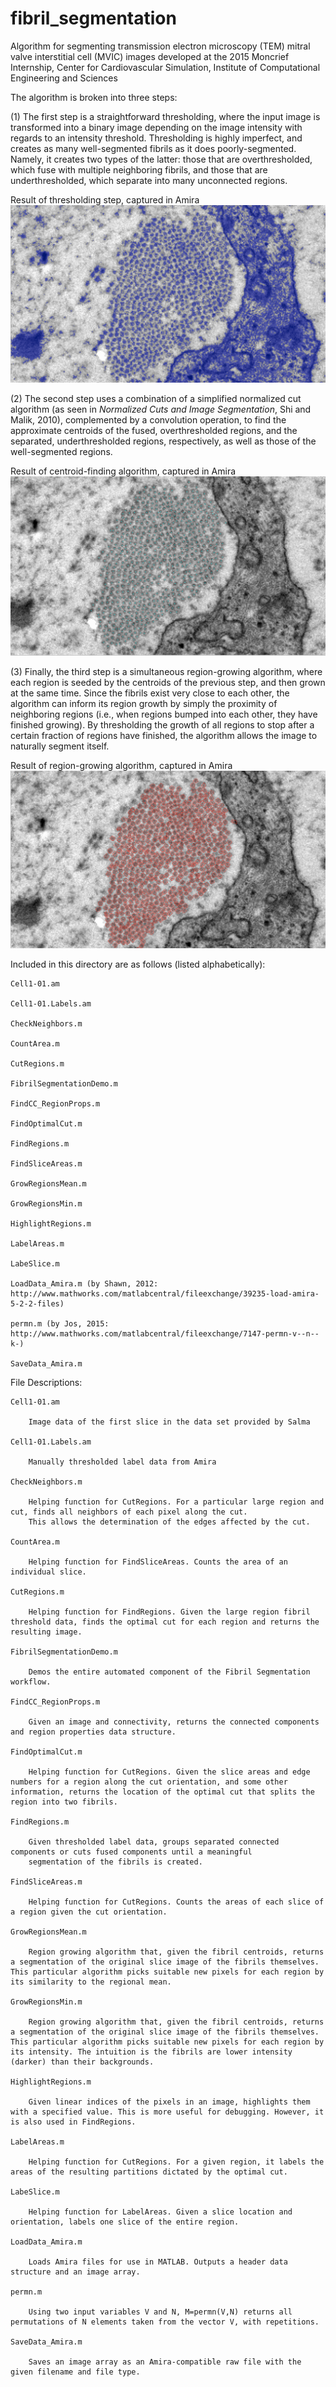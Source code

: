 # fibril_segmentation
Algorithm for segmenting transmission electron microscopy (TEM) mitral valve interstitial cell (MVIC) images
developed at the 2015 Moncrief Internship, Center for Cardiovascular Simulation, Institute of Computational Engineering and Sciences

The algorithm is broken into three steps:

(1) The first step is a straightforward thresholding, where the input image is transformed into a binary image depending on the image intensity with regards to an intensity threshold. Thresholding is highly imperfect, and creates as many well-segmented fibrils as it does poorly-segmented. Namely, it creates two types of the latter: those that are overthresholded, which fuse with multiple neighboring fibrils, and those that are underthresholded, which separate into many unconnected regions.

Result of thresholding step, captured in Amira
![alt tag](sample_images/amira_screencap_thresholds.png)

(2) The second step uses a combination of a simplified normalized cut algorithm (as seen in <i>Normalized Cuts and Image Segmentation</i>, Shi and Malik, 2010), complemented by a convolution operation, to find the approximate centroids of the fused, overthresholded regions, and the separated, underthresholded regions, respectively, as well as those of the well-segmented regions.

Result of centroid-finding algorithm, captured in Amira
![alt tag](sample_images/amira_screencap_centroids.png)

(3) Finally, the third step is a simultaneous region-growing algorithm, where each region is seeded by the centroids of the previous step, and then grown at the same time. Since the fibrils exist very close to each other, the algorithm can inform its region growth by simply the proximity of neighboring regions (i.e., when regions bumped into each other, they have finished growing). By thresholding the growth of all regions to stop after a certain fraction of regions have finished, the algorithm allows the image to naturally segment itself.

Result of region-growing algorithm, captured in Amira
![alt tag](sample_images/amira_screencap_regions.png)

Included in this directory are as follows (listed alphabetically):

	Cell1-01.am

	Cell1-01.Labels.am

	CheckNeighbors.m

	CountArea.m

	CutRegions.m

	FibrilSegmentationDemo.m

	FindCC_RegionProps.m

	FindOptimalCut.m

	FindRegions.m

	FindSliceAreas.m

	GrowRegionsMean.m

	GrowRegionsMin.m

	HighlightRegions.m

	LabelAreas.m

	LabeSlice.m

	LoadData_Amira.m (by Shawn, 2012: http://www.mathworks.com/matlabcentral/fileexchange/39235-load-amira-5-2-2-files)

	permn.m (by Jos, 2015: http://www.mathworks.com/matlabcentral/fileexchange/7147-permn-v--n--k-)

	SaveData_Amira.m


File Descriptions:

	Cell1-01.am

		Image data of the first slice in the data set provided by Salma

	Cell1-01.Labels.am

		Manually thresholded label data from Amira

	CheckNeighbors.m

	 	Helping function for CutRegions. For a particular large region and cut, finds all neighbors of each pixel along the cut.
		This allows the determination of the edges affected by the cut.

	CountArea.m

		Helping function for FindSliceAreas. Counts the area of an individual slice.

	CutRegions.m

		Helping function for FindRegions. Given the large region fibril threshold data, finds the optimal cut for each region and returns the resulting image.

	FibrilSegmentationDemo.m

		Demos the entire automated component of the Fibril Segmentation workflow.

	FindCC_RegionProps.m

		Given an image and connectivity, returns the connected components and region properties data structure.

	FindOptimalCut.m

		Helping function for CutRegions. Given the slice areas and edge numbers for a region along the cut orientation, and some other information, returns the location of the optimal cut that splits the region into two fibrils.

	FindRegions.m

		Given thresholded label data, groups separated connected components or cuts fused components until a meaningful
		segmentation of the fibrils is created.

	FindSliceAreas.m

		Helping function for CutRegions. Counts the areas of each slice of a region given the cut orientation.

	GrowRegionsMean.m

		Region growing algorithm that, given the fibril centroids, returns a segmentation of the original slice image of the fibrils themselves. This particular algorithm picks suitable new pixels for each region by its similarity to the regional mean.

	GrowRegionsMin.m

		Region growing algorithm that, given the fibril centroids, returns a segmentation of the original slice image of the fibrils themselves. This particular algorithm picks suitable new pixels for each region by its intensity. The intuition is the fibrils are lower intensity (darker) than their backgrounds.

	HighlightRegions.m

		Given linear indices of the pixels in an image, highlights them with a specified value. This is more useful for debugging. However, it is also used in FindRegions.

	LabelAreas.m

		Helping function for CutRegions. For a given region, it labels the areas of the resulting partitions dictated by the optimal cut.

	LabeSlice.m

		Helping function for LabelAreas. Given a slice location and orientation, labels one slice of the entire region.

	LoadData_Amira.m

		Loads Amira files for use in MATLAB. Outputs a header data structure and an image array.

	permn.m

		Using two input variables V and N, M=permn(V,N) returns all permutations of N elements taken from the vector V, with repetitions.

	SaveData_Amira.m

		Saves an image array as an Amira-compatible raw file with the given filename and file type.

